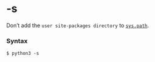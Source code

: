 # -s

Don’t add the `user site-packages directory` to [`sys.path`](/modules/sys/path.md).

### Syntax

```shell
$ python3 -s
```